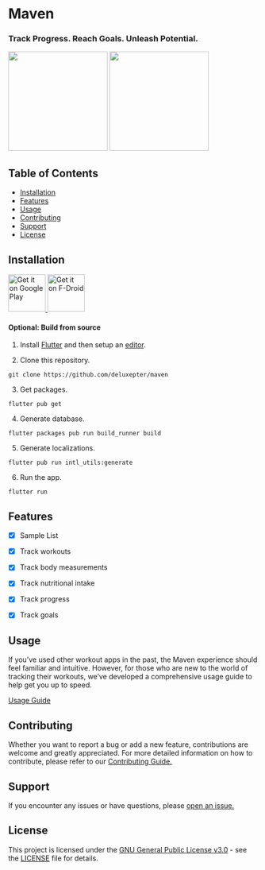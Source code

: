 # Maven
### Track Progress. Reach Goals. Unleash Potential.
<p>
    <img src="https://github.com/deluxepter/maven/blob/master/metadata/en-US/images/phoneScreenshots/1.png?raw=true" width="200" />
    <img src="https://github.com/deluxepter/maven/blob/master/metadata/en-US/images/phoneScreenshots/2.png?raw=true" width="200" />
</p>


## Table of Contents
- [Installation](#installation)
- [Features](#features)
- [Usage](#usage)
- [Contributing](#contributing)
- [Support](#support)
- [License](#license)


## Installation
<p>
    <a href='https://play.google.com/store'>
        <img alt='Get it on Google Play' src='https://play.google.com/intl/en_us/badges/static/images/badges/en_badge_web_generic.png' height='75'/>
    </a>
    <a href='https://f-droid.org/en/'>
        <img alt='Get it on F-Droid' src='https://gitlab.com/fdroid/artwork/-/raw/master/badge/get-it-on-en-us.svg' height='75'/>
    </a>
</p>

#### Optional: Build from source
1. Install [Flutter](https://docs.flutter.dev/get-started/install) and then setup an [editor](https://developer.android.com/studio).

2. Clone this repository.
```
git clone https://github.com/deluxepter/maven
```

3. Get packages.
```
flutter pub get
```

4. Generate database.
```
flutter packages pub run build_runner build
```

5. Generate localizations.
```
flutter pub run intl_utils:generate
```

6. Run the app.
```
flutter run
```


## Features
- [x] Sample List
- [x] Track workouts
- [x] Track body measurements
- [x] Track nutritional intake
- [x] Track progress
- [x] Track goals


## Usage
If you’ve used other workout apps in the past, the Maven experience should feel familiar and intuitive. However, for those who are new to
the world of tracking their workouts, we’ve developed a comprehensive usage guide to help get you up to speed. 

[Usage Guide](/docs/usage.md)


## Contributing
Whether you want to report a bug or add a new feature, contributions are welcome and greatly appreciated. For more detailed information on how to contribute, please refer to our [Contributing Guide.](/docs/contributing.md)


## Support
If you encounter any issues or have questions, please [open an issue.](https://github.com/deluxepter/maven/issues)


## License
This project is licensed under the [GNU General Public License v3.0](https://www.gnu.org/licenses/gpl-3.0.en.html) - see the [LICENSE](LICENSE)
file for details.